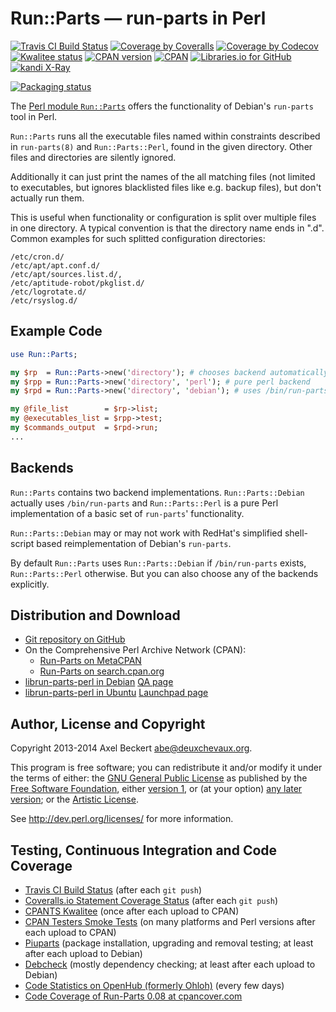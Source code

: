 Run::Parts — run-parts in Perl
==============================

[![Travis CI Build Status](https://travis-ci.org/xtaran/run-parts.svg)](https://travis-ci.org/xtaran/run-parts)
[![Coverage by Coveralls](https://img.shields.io/coveralls/xtaran/run-parts.svg)](https://coveralls.io/r/xtaran/run-parts)
[![Coverage by Codecov](https://codecov.io/gh/xtaran/run-parts/branch/master/graph/badge.svg)](https://codecov.io/gh/xtaran/run-parts)
[![Kwalitee status](http://cpants.cpanauthors.org/dist/Run-Parts.png)](http://cpants.charsbar.org/dist/Run-Parts)
[![CPAN version](https://img.shields.io/cpan/v/Run-Parts.svg)](https://metacpan.org/release/Run-Parts)
[![CPAN](https://img.shields.io/cpan/l/Run-Parts.svg)](https://metacpan.org/release/Run-Parts)
[![Libraries.io for GitHub](https://img.shields.io/librariesio/github/xtaran/run-parts.svg)](https://libraries.io/cpan/Run-Parts)
[![kandi X-Ray](https://kandi.openweaver.com/badges/xray.svg)](https://kandi.openweaver.com/perl/xtaran/run-parts)

[![Packaging status](https://repology.org/badge/vertical-allrepos/perl:run-parts.svg)](https://repology.org/metapackage/perl:run-parts)

The [Perl module `Run::Parts`](https://metacpan.org/release/Run-Parts)
offers the functionality of Debian's `run-parts` tool in Perl.

`Run::Parts` runs all the executable files named within constraints
described in `run-parts(8)` and `Run::Parts::Perl`, found in the given
directory.  Other files and directories are silently ignored.

Additionally it can just print the names of the all matching files
(not limited to executables, but ignores blacklisted files like
e.g. backup files), but don't actually run them.

This is useful when functionality or configuration is split over
multiple files in one directory. A typical convention is that
the directory name ends in ".d". Common examples for such
splitted configuration directories:

    /etc/cron.d/
    /etc/apt/apt.conf.d/
    /etc/apt/sources.list.d/,
    /etc/aptitude-robot/pkglist.d/
    /etc/logrotate.d/
    /etc/rsyslog.d/

Example Code
------------

```perl
use Run::Parts;

my $rp  = Run::Parts->new('directory'); # chooses backend automatically
my $rpp = Run::Parts->new('directory', 'perl'); # pure perl backend
my $rpd = Run::Parts->new('directory', 'debian'); # uses /bin/run-parts

my @file_list        = $rp->list;
my @executables_list = $rpp->test;
my $commands_output  = $rpd->run;
...
```

Backends
--------

`Run::Parts` contains two backend implementations.
`Run::Parts::Debian` actually uses `/bin/run-parts` and
`Run::Parts::Perl` is a pure Perl implementation of a basic set of
`run-parts`' functionality.

`Run::Parts::Debian` may or may not work with RedHat's simplified
shell-script based reimplementation of Debian's `run-parts`.

By default `Run::Parts` uses `Run::Parts::Debian` if `/bin/run-parts`
exists, `Run::Parts::Perl` otherwise. But you can also choose any of
the backends explicitly.

Distribution and Download
-------------------------

* [Git repository on GitHub](https://github.com/xtaran/run-parts)
* On the Comprehensive Perl Archive Network (CPAN):
  * [Run-Parts on MetaCPAN](https://metacpan.org/release/Run-Parts)
  * [Run-Parts on search.cpan.org](http://search.cpan.org/dist/Run-Parts/)
* [librun-parts-perl in Debian](https://packages.debian.org/librun-parts-perl)
  [QA page](https://tracker.debian.org/pkg/librun-parts-perl)
* [librun-parts-perl in Ubuntu](http://packages.ubuntu.com/librun-parts-perl)
  [Launchpad page](https://launchpad.net/ubuntu/+source/librun-parts-perl)

Author, License and Copyright
-----------------------------

Copyright 2013-2014 Axel Beckert <abe@deuxchevaux.org>.

This program is free software; you can redistribute it and/or modify
it under the terms of either: the
[GNU General Public License](https://www.gnu.org/licenses/gpl) as
published by the [Free Software Foundation](https://www.fsf.org/),
either [version 1](https://www.gnu.org/licenses/old-licenses/gpl-1.0),
or (at your option)
[any later version](https://www.gnu.org/licenses/#GPL); or the
[Artistic License](http://dev.perl.org/licenses/artistic.html).

See http://dev.perl.org/licenses/ for more information.

Testing, Continuous Integration and Code Coverage
-------------------------------------------------

* [Travis CI Build Status](https://travis-ci.org/xtaran/run-parts)
  (after each `git push`)
* [Coveralls.io Statement Coverage Status](https://coveralls.io/r/xtaran/run-parts)
  (after each `git push`)
* [CPANTS Kwalitee](http://cpants.cpanauthors.org/dist/Run-Parts)
  (once after each upload to CPAN)
* [CPAN Testers Smoke Tests](http://www.cpantesters.org/distro/R/Run-Parts.html)
  (on many platforms and Perl versions after each upload to CPAN)
* [Piuparts](https://piuparts.debian.org/sid/source/libr/librun-parts-perl.html)
  (package installation, upgrading and removal testing; at least after
  each upload to Debian)
* [Debcheck](https://qa.debian.org/debcheck.php?dist=unstable&package=librun-parts-perl)
  (mostly dependency checking; at least after each upload to Debian)
* [Code Statistics on OpenHub (formerly Ohloh)](https://www.openhub.net/p/run-parts)
  (every few days)
* [Code Coverage of Run-Parts 0.08 at cpancover.com](http://cpancover.com/staging/Run-Parts-0.08/index.html)
